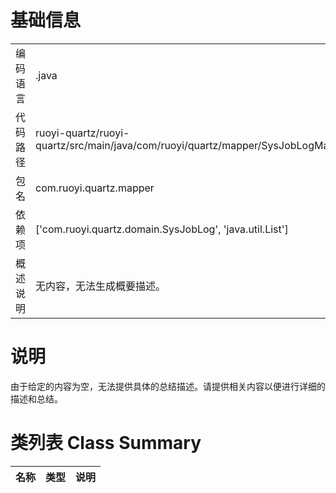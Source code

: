 # 基础信息

|      |      |
|------|------|
| 编码语言 | .java |
| 代码路径 | ruoyi-quartz/ruoyi-quartz/src/main/java/com/ruoyi/quartz/mapper/SysJobLogMapper.java |
| 包名 | com.ruoyi.quartz.mapper |
| 依赖项 | ['com.ruoyi.quartz.domain.SysJobLog', 'java.util.List'] |
| 概述说明 | 无内容，无法生成概要描述。 |

# 说明

由于给定的内容为空，无法提供具体的总结描述。请提供相关内容以便进行详细的描述和总结。

# 类列表 Class Summary

| 名称   | 类型  | 说明 |
|-------|------|-------------|




